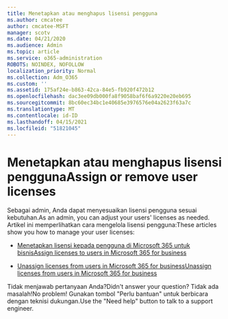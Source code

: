 ```yaml
---
title: Menetapkan atau menghapus lisensi pengguna
ms.author: cmcatee
author: cmcatee-MSFT
manager: scotv
ms.date: 04/21/2020
ms.audience: Admin
ms.topic: article
ms.service: o365-administration
ROBOTS: NOINDEX, NOFOLLOW
localization_priority: Normal
ms.collection: Adm_O365
ms.custom: ''
ms.assetid: 175af24e-b863-42ca-84e5-fb920f472b12
ms.openlocfilehash: dac3ee09db000fa8f9058baf6f6a9220e20eb695
ms.sourcegitcommit: 8bc60ec34bc1e40685e3976576e04a2623f63a7c
ms.translationtype: MT
ms.contentlocale: id-ID
ms.lasthandoff: 04/15/2021
ms.locfileid: "51821045"
---
```

# <a name="assign-or-remove-user-licenses"></a><span data-ttu-id="d6557-102">Menetapkan atau menghapus lisensi pengguna</span><span class="sxs-lookup"><span data-stu-id="d6557-102">Assign or remove user licenses</span></span>

<span data-ttu-id="d6557-103">Sebagai admin, Anda dapat menyesuaikan lisensi pengguna sesuai kebutuhan.</span><span class="sxs-lookup"><span data-stu-id="d6557-103">As an admin, you can adjust your users' licenses as needed.</span></span> <span data-ttu-id="d6557-104">Artikel ini memperlihatkan cara mengelola lisensi pengguna:</span><span class="sxs-lookup"><span data-stu-id="d6557-104">These articles show you how to manage your user licenses:</span></span>
  
- [<span data-ttu-id="d6557-105">Menetapkan lisensi kepada pengguna di Microsoft 365 untuk bisnis</span><span class="sxs-lookup"><span data-stu-id="d6557-105">Assign licenses to users in Microsoft 365 for business</span></span>](https://docs.microsoft.com/azure/active-directory/fundamentals/license-users-groups?context=azure/active-directory/users-groups-roles/context/ugr-context)

- [<span data-ttu-id="d6557-106">Unassign licenses from users in Microsoft 365 for business</span><span class="sxs-lookup"><span data-stu-id="d6557-106">Unassign licenses from users in Microsoft 365 for business</span></span>](https://docs.microsoft.com/azure/active-directory/fundamentals/license-users-groups?context=azure/active-directory/users-groups-roles/context/ugr-context#remove-a-license)

<span data-ttu-id="d6557-107">Tidak menjawab pertanyaan Anda?</span><span class="sxs-lookup"><span data-stu-id="d6557-107">Didn't answer your question?</span></span> <span data-ttu-id="d6557-108">Tidak ada masalah!</span><span class="sxs-lookup"><span data-stu-id="d6557-108">No problem!</span></span> <span data-ttu-id="d6557-109">Gunakan tombol "Perlu bantuan" untuk berbicara dengan teknisi dukungan.</span><span class="sxs-lookup"><span data-stu-id="d6557-109">Use the "Need help" button to talk to a support engineer.</span></span>